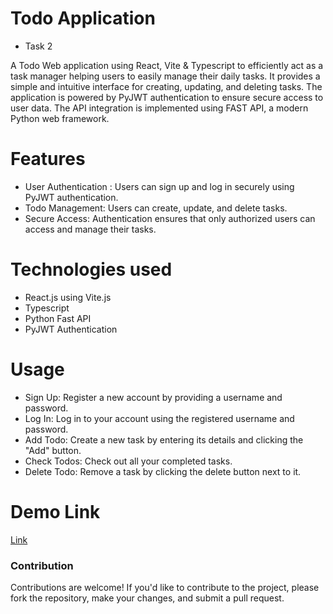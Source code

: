 # Todo Application 
- Task 2 
  
A Todo Web application using React, Vite & Typescript to efficiently act as a task manager helping users to easily manage their daily tasks. It provides a simple and intuitive interface for creating, updating, and deleting tasks. The application is powered by PyJWT authentication to ensure secure access to user data. The API integration is implemented using FAST API, a modern Python web framework.

# Features
- User Authentication : Users can sign up and log in securely using PyJWT authentication.
- Todo Management: Users can create, update, and delete tasks.
- Secure Access: Authentication ensures that only authorized users can access and manage their tasks.

# Technologies used
- React.js using Vite.js
-  Typescript
-  Python Fast API
-  PyJWT Authentication

# Usage
- Sign Up: Register a new account by providing a username and password.
- Log In: Log in to your account using the registered username and password.
- Add Todo: Create a new task by entering its details and clicking the "Add" button.
- Check Todos: Check out all your completed tasks.
- Delete Todo: Remove a task by clicking the delete button next to it.
  
# Demo Link 
[Link](https://drive.google.com/file/d/1KOrZyIhJgxfqlJwgLD0Fd8iq7NxGz5EH/view?usp=sharing)

### Contribution

Contributions are welcome! If you'd like to contribute to the project, please fork the repository, make your changes, and submit a pull request.
